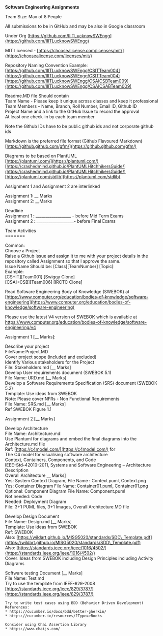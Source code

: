 **Software Engineering Assignments**

Team Size: Max of 8 People

All submissions to be in GitHub and may be also  in Google classroom

Under Org [https://github.com/IIITLucknowSWEngg](https://github.com/IIITLucknowSWEngg) 

MIT Licensed \- [https://choosealicense.com/licenses/mit/](https://choosealicense.com/licenses/mit/) 

Repository Naming Convention Example:   
[https://github.com/IIITLucknowSWEngg/CSITTeam004](https://github.com/IIITLucknowSWEngg/CSITTeam004)  
[https://github.com/IIITLucknowSWEngg/CSAICSBTeam009](https://github.com/IIITLucknowSWEngg/CSAICSABTeam009) 

Readme.MD file Should contain  
Team Name \- Please keep it unique across classes and keep it professional  
Team Members – Name, Branch, Roll Number, Email ID, Github ID  
Project Name and a link to the GitHub Issue to record the approval  
At least one check-in by each team member

Note the Github IDs have to be public github ids and not corporate github ids

Markdown is the preferred file format (Github Flavoured Markdown)  
	[https://github.github.com/gfm/](https://github.github.com/gfm/) 

Diagrams to be based on PlantUML   
	[https://plantuml.com/](https://plantuml.com/)  
	[https://crashedmind.github.io/PlantUMLHitchhikersGuide/](https://crashedmind.github.io/PlantUMLHitchhikersGuide/)   
	[https://plantuml.com/stdlib](https://plantuml.com/stdlib)

Assignment 1 and Assignment 2 are interlinked

Assignment 1: \_\_ Marks  
Assignment 2: \_\_Marks

Deadline   
Assignment 1 : \_\_\_\_\_\_\_\_\_\_\_\_\_\_\_\_\_\_ \- before Mid Term Exams  
Assignment 2 : \_\_\_\_\_\_\_\_\_\_\_\_\_\_\_\_\_\_\_- before Final Exams

Team Activities  
\=======

Common:  
Choose a Project  
Raise a Github Issue and assign it to me with your project details in the repository called Assignment so that I approve the same.  
Issue Name Should be: \[Class\]\[TeamNumber\] \[Topic\]  
Example:  
\[CS+IT\]\[Team001\] \[Swiggy Clone\]  
\[CSAI+CSB\]\[Team006\] \[IRCTC Clone\]

Read Software Engineering Body of Knowledge (SWEBOK) at [https://www.computer.org/education/bodies-of-knowledge/software-engineering](https://www.computer.org/education/bodies-of-knowledge/software-engineering)  


Please use the latest V4 version of SWEBOK which is available at https://www.computer.org/education/bodies-of-knowledge/software-engineering/v4 


Assignment 1 \[\_\_ Marks\]:

Describe your project  
FileName:Project.MD  
	Cover project scope (included and excluded)  
Identify Various stakeholders for the Project  
	File: Stakeholders.md   \[\_\_ Marks\]  
Develop User requirements document (SWEBOK 5.1)  
	File Name: URD.md \[\_\_ Marks\]  
Develop a Software Requirements Specification (SRS) document (SWEBOK 5.2)  
Template: Use ideas from SWEBOK   
Note: Please cover NFRs \- Non Functional Requirements  
File Name: SRS.md \[\_\_  Marks\]  
Ref SWEBOK Figure 1.1

Assignment 2 \[\_\_  Marks\]

Develop Architecture  
	File Name: Architecture.md  
	Use Plantuml for diagrams and embed the final diagrams into the Architecture.md file  
	Ref: [https://c4model.com/](https://c4model.com/) for   
The C4 model for visualising software architecture  
Context, Containers, Components, and Code  
IEEE-Std-42010-2011, Systems and Software Engineering – Architecture Description  
Overall Architecture \_\_ Marks\]  
Yes: System Context Diagram,  File Name : Context.puml, Context.png  
Yes: Container Diagram File Name: Container01.puml, Container01.png  
Optional: Component Diagram File Name: Component.puml  
Not needed: Code  
Needed: Deployment Diagram  
File: 3+1 PUML files, 3+1 Images, Overall Architecture.MD file

Develop Design Document  
	File Name: Design.md \[\_\_ Marks\]  
	Template: Use ideas from SWEBOK   
	Ref: SWEBOK   
	Also: [https://wildart.github.io/MISG5020/standards/SDD\_Template.pdf](https://wildart.github.io/MISG5020/standards/SDD\_Template.pdf)  
	Also: [https://standards.ieee.org/ieee/1016/4502/](https://standards.ieee.org/ieee/1016/4502/)   
	Cover: Ideas from SWEBOK including Design Principles including Activity Diagrams

Software testing Document  \[\_\_ Marks\]  
	File Name: Test.md  
	Try to use the template from IEEE-829-2008  
	[https://standards.ieee.org/ieee/829/3787/](https://standards.ieee.org/ieee/829/3787/) 

	Try to write test cases using BDD (Behavior Driven Development)
	References:
	* https://cucumber.io/docs/bdd/better-gherkin/
	* https://cucumber.io/resources/?Type=eBooks 

	Consider using Chai Assertion Library 
	* https://www.chaijs.com/




